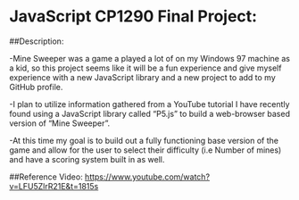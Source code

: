 # JavaScript CP1290 Final Project:

##Description:

-Mine Sweeper was a game a played a lot of on my Windows 97 machine as a kid, so this project seems like it will be a fun experience and give myself experience with a new JavaScript library and a new project to add to my GitHub profile.

-I plan to utilize information gathered from a YouTube tutorial I have recently found using a JavaScript library called “P5.js” to build a web-browser based version of “Mine Sweeper”.

-At this time my goal is to build out a fully functioning base version of the game and allow for the user to select their difficulty (i.e Number of mines) and have a scoring system built in as well.

##Reference Video:
https://www.youtube.com/watch?v=LFU5ZlrR21E&t=1815s